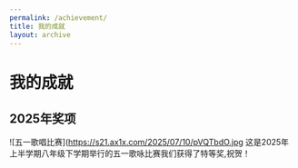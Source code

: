 ```yaml
---
permalink: /achievement/
title: 我的成就
layout: archive
---
```

# 我的成就

## 2025年奖项

![五一歌唱比赛](https://s21.ax1x.com/2025/07/10/pVQTbdO.jpg
这是2025年上半学期八年级下学期举行的五一歌咏比赛我们获得了特等奖,祝贺！